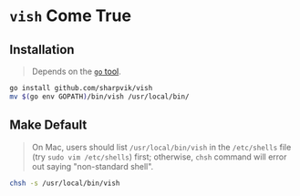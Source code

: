 # `vish` Come True

## Installation

> Depends on the [`go` tool](https://go.dev/).

```bash
go install github.com/sharpvik/vish
mv $(go env GOPATH)/bin/vish /usr/local/bin/
```

## Make Default

> On Mac, users should list `/usr/local/bin/vish` in the `/etc/shells` file (try `sudo vim /etc/shells`) first; otherwise, `chsh` command will error out saying "non-standard shell".

```bash
chsh -s /usr/local/bin/vish
```
